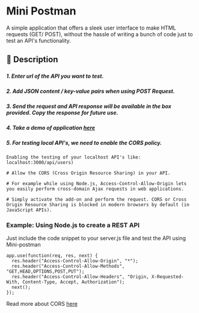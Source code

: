 # Mini Postman

A simple application that offers a sleek user interface to make HTML requests (GET/ POST), without the hassle of writing a bunch of code just to test an API's functionality.


## 🚀 Description
###
***1. Enter url of the API you want to test.***
###
***2. Add JSON content / key-value pairs when using POST Request.***
###
***3. Send the request and API response will be available in the box provided. Copy the response for future use.***
###
***4. Take a demo of application [here](https://rewa15.github.io/Mini-postman/)***
###
***5. For testing local API's, we need to enable the CORS policy.***
###

```
Enabling the testing of your localhost API's like: localhost:3000/api/users)

# Allow the CORS (Cross Origin Resource Sharing) in your API. 

# For example while using Node.js, Access-Control-Allow-Origin lets you easily perform cross-domain Ajax requests in web applications. 

# Simply activate the add-on and perform the request. CORS or Cross Origin Resource Sharing is blocked in modern browsers by default (in JavaScript APIs).

```
### Example: Using Node.js to create a REST API 

Just include the code snippet to your server.js file and test the API using Mini-postman

```
app.use(function(req, res, next) {
  res.header("Access-Control-Allow-Origin", "*");
  res.header("Access-Control-Allow-Methods", "GET,HEAD,OPTIONS,POST,PUT");
  res.header("Access-Control-Allow-Headers", "Origin, X-Requested-With, Content-Type, Accept, Authorization");
  next();
});
```
Read more about CORS [here](https://web.dev/cross-origin-resource-sharing/)

